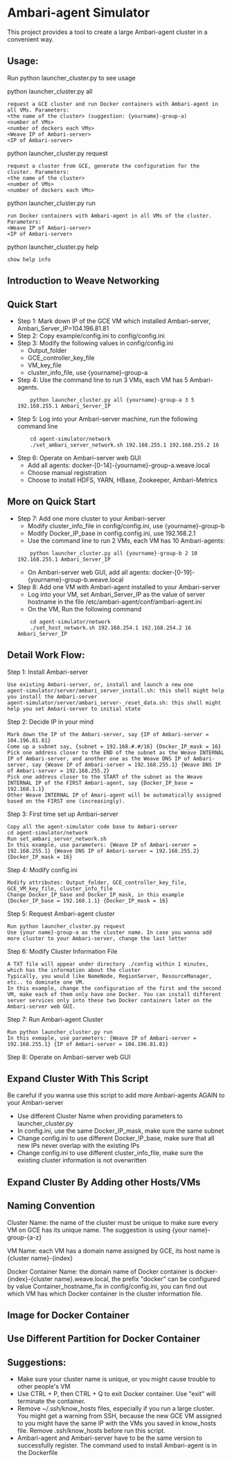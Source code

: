 <!---
Licensed to the Apache Software Foundation (ASF) under one or more
contributor license agreements.  See the NOTICE file distributed with
this work for additional information regarding copyright ownership.
The ASF licenses this file to You under the Apache License, Version 2.0
(the "License"); you may not use this file except in compliance with
the License.  You may obtain a copy of the License at [http://www.apache.org/licenses/LICENSE-2.0](http://www.apache.org/licenses/LICENSE-2.0)

Unless required by applicable law or agreed to in writing, software
distributed under the License is distributed on an "AS IS" BASIS,
WITHOUT WARRANTIES OR CONDITIONS OF ANY KIND, either express or implied.
See the License for the specific language governing permissions and
limitations under the License.
-->

Ambari-agent Simulator
============
This project provides a tool to create a large Ambari-agent cluster in a convenient way.

## Usage:
Run python launcher_cluster.py to see usage

python launcher_cluster.py all    

    request a GCE cluster and run Docker containers with Ambari-agent in all VMs. Parameters:
	<the name of the cluster> (suggestion: {yourname}-group-a)
	<number of VMs>
	<number of dockers each VMs>
	<Weave IP of Ambari-server>
	<IP of Ambari-server>
		
python launcher_cluster.py request
        
    request a cluster from GCE, generate the configuration for the cluster. Parameters:
	<the name of the cluster>
	<number of VMs>
	<number of dockers each VMs>
		
python launcher_cluster.py run    

    run Docker containers with Ambari-agent in all VMs of the cluster. Parameters:
	<Weave IP of Ambari-server>
	<IP of Ambari-server>

python launcher_cluster.py help    
        
    show help info

## Introduction to Weave Networking

## Quick Start
* Step 1: Mark down IP of the GCE VM which installed Ambari-server, Ambari_Server_IP=104.196.81.81
* Step 2: Copy example/config.ini to config/config.ini
* Step 3: Modify the following values in config/config.ini
    * Output_folder
    * GCE_controller_key_file
    * VM_key_file
    * cluster_info_file, use {yourname}-group-a
* Step 4: Use the command line to run 3 VMs, each VM has 5 Ambari-agents.
    ```
        python launcher_cluster.py all {yourname}-group-a 3 5 192.168.255.1 Ambari_Server_IP
    ```
* Step 5: Log into your Ambari-server machine, run the following command line
    ```
        cd agent-simulator/network
        ./set_ambari_server_network.sh 192.168.255.1 192.168.255.2 16
    ``` 
* Step 6: Operate on Ambari-server web GUI
    * Add all agents: docker-[0-14]-{yourname}-group-a.weave.local
    * Choose manual registration
    * Choose to install HDFS, YARN, HBase, Zookeeper, Ambari-Metrics
    

## More on Quick Start
* Step 7: Add one more cluster to your Ambari-server
    * Modify cluster_info_file in config/config.ini, use {yourname}-group-b
    * Modify Docker_IP_base in config.config.ini, use 192.168.2.1
    * Use the command line to run 2 VMs, each VM has 10 Ambari-agents:
    ```
        python launcher_cluster.py all {yourname}-group-b 2 10 192.168.255.1 Ambari_Server_IP
    ```
    * On Ambari-server web GUI, add all agents: docker-[0-19]-{yourname}-group-b.weave.local
* Step 8: Add one VM with Ambari-agent installed to your Ambari-server
    * Log into your VM, set Ambari_Server_IP as the value of server hostname in the file /etc/ambari-agent/conf/ambari-agent.ini
    * On the VM, Run the following command
    ```
        cd agent-simulator/network
        ./set_host_network.sh 192.168.254.1 192.168.254.2 16 Ambari_Server_IP
    ```

## Detail Work Flow:
Step 1: Install Ambari-server

    Use existing Ambari-server, or, install and launch a new one
    agent-simulator/server/ambari_server_install.sh: this shell might help you install the Ambari-server
    agent-simulator/server/ambari_server-_reset_data.sh: this shell might help you set Ambari-server to initial state
        
Step 2: Decide IP in your mind

    Mark down the IP of the Ambari-server, say {IP of Ambari-server = 104.196.81.81}
    Come up a subnet say, {subnet = 192.168.#.#/16} {Docker_IP_mask = 16}
    Pick one address closer to the END of the subnet as the Weave INTERNAL IP of Ambari-server, and another one as the Weave DNS IP of Ambari-server, say {Weave IP of Ambari-server = 192.168.255.1} {Weave DNS IP of Ambari-server = 192.168.255.2}
    Pick one address closer to the START of the subnet as the Weave INTERNAL IP of the FIRST Ambari-agent, say {Docker_IP_base = 192.168.1.1}
    Other Weave INTERNAL IP of Amari-agent will be automatically assigned based on the FIRST one (increasingly).
    
Step 3: First time set up Ambari-server       

    Copy all the agent-simulator code base to Ambari-server
    cd agent-simulator/network
    Run set_ambari_server_network.sh
    In this example, use parameters: {Weave IP of Ambari-server = 192.168.255.1} {Weave DNS IP of Ambari-server = 192.168.255.2} {Docker_IP_mask = 16}
    
Step 4: Modify config.ini

    Modify attributes: Output_folder, GCE_controller_key_file, GCE_VM_key_file, cluster_info_file
    Change Docker_IP_base and Docker_IP_mask, in this example {Docker_IP_base = 192.168.1.1} {Docker_IP_mask = 16}
    
Step 5: Request Ambari-agent cluster

    Run python launcher_cluster.py request
    Use {your name}-group-a as the cluster name. In case you wanna add more cluster to your Ambari-server, change the last letter
    
Step 6: Modify Cluster Information File

    A TXT file will appear under directory ./config within 1 minutes, which has the information about the cluster
    Typically, you would like NameNode, RegionServer, ResourceManager, etc.. to dominate one VM. 
    In this example, change the configuration of the first and the second VM, make each of them only have one Docker. You can install different server services only into these two Docker containers later on the Ambari-server web GUI.

Step 7: Run Ambari-agent Cluster

    Run python launcher_cluster.py run
    In this exmaple, use parameters: {Weave IP of Ambari-server = 192.168.255.1} {IP of Ambari-server = 104.196.81.81}
    
Step 8: Operate on Ambari-server web GUI


## Expand Cluster With This Script
Be careful if you wanna use this script to add more Ambari-agents AGAIN to your Ambari-server

* Use different Cluster Name when providing parameters to launcher_cluster.py
* In config.ini, use the same Docker_IP_mask, make sure the same subnet
* Change config.ini to use different Docker_IP_base, make sure that all new IPs never overlap with the existing IPs
* Change config.ini to use different cluster_info_file, make sure the existing cluster information is not overwritten
   
## Expand Cluster By Adding other Hosts/VMs
   
## Naming Convention
Cluster Name: the name of the cluster must be unique to make sure every VM on GCE has its unique name. The suggestion is using {your name}-group-{a-z}

VM Name: each VM has a domain name assigned by GCE, its host name is {cluster name}-{index}

Docker Container Name: the domain name of Docker container is docker-{index}-{cluster name}.weave.local, the prefix "docker" can be configured by value Container_hostname_fix in config/config.ini, you can find out which VM has which Docker container in the cluster information file.


## Image for Docker Container

## Use Different Partition for Docker Container

## Suggestions:
* Make sure your cluster name is unique, or you might cause trouble to other people's VM
* Use CTRL + P, then CTRL + Q to exit Docker container. Use "exit" will terminate the container.
* Remove ~/.ssh/know_hosts files, especially if you run a large cluster. You might get a warning from SSH, because the new GCE VM assigned to you might have the same IP with the VMs you saved in know_hosts file. Remove .ssh/know_hosts before run this script.
* Ambari-agent and Ambari-server have to be the same version to successfully register. The command used to install Ambari-agent is in the Dockerfile
    